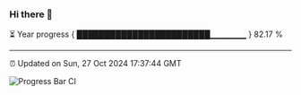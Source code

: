 ### Hi there 👋

⏳ Year progress { ████████████████████████▁▁▁▁▁▁ } 82.17 %

---

⏰ Updated on Sun, 27 Oct 2024 17:37:44 GMT

![Progress Bar CI](https://github.com/IshwaranRudhara/GIT-ACTION/workflows/Progress%20Bar%20CI/badge.svg)
